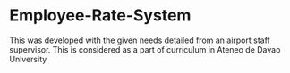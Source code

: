 # Employee-Rate-System
This was developed with the given needs detailed from an airport staff supervisor. This is considered as a part of curriculum in Ateneo de Davao University
